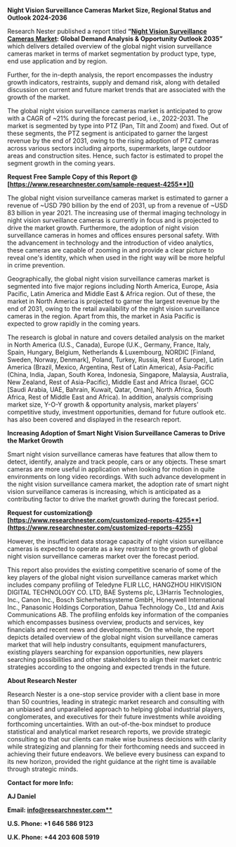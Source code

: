 ﻿**Night Vision Surveillance Cameras Market Size, Regional Status and Outlook 2024-2036**

Research Nester published a report titled **“[Night Vision Surveillance Cameras Market](https://www.researchnester.com/reports/night-vision-surveillance-cameras-market/4255): Global Demand Analysis & Opportunity Outlook 2035”** which delivers detailed overview of the global night vision surveillance cameras market in terms of market segmentation by product type, type, end use application and by region.

Further, for the in-depth analysis, the report encompasses the industry growth indicators, restraints, supply and demand risk, along with detailed discussion on current and future market trends that are associated with the growth of the market.

The global night vision surveillance cameras market is anticipated to grow with a CAGR of ~21% during the forecast period, i.e., 2022-2031. The market is segmented by type into PTZ (Pan, Tilt and Zoom) and fixed. Out of these segments, the PTZ segment is anticipated to garner the largest revenue by the end of 2031, owing to the rising adoption of PTZ cameras across various sectors including airports, supermarkets, large outdoor areas and construction sites. Hence, such factor is estimated to propel the segment growth in the coming years.

<a name="_hlk168911023"></a><a name="_hlk168911453"></a>**Request Free Sample Copy of this Report @ [https://www.researchnester.com/sample-request-4255**]()**

The global night vision surveillance cameras market is estimated to garner a revenue of ~USD 790 billion by the end of 2031, up from a revenue of ~USD 83 billion in year 2021. The increasing use of thermal imaging technology in night vision surveillance cameras is currently in focus and is projected to drive the market growth. Furthermore, the adoption of night vision surveillance cameras in homes and offices ensures personal safety. With the advancement in technology and the introduction of video analytics, these cameras are capable of zooming in and provide a clear picture to reveal one's identity, which when used in the right way will be more helpful in crime prevention.

Geographically, the global night vision surveillance cameras market is segmented into five major regions including North America, Europe, Asia Pacific, Latin America and Middle East & Africa region. Out of these, the market in North America is projected to garner the largest revenue by the end of 2031, owing to the retail availability of the night vision surveillance cameras in the region. Apart from this, the market in Asia Pacific is expected to grow rapidly in the coming years.

The research is global in nature and covers detailed analysis on the market in North America (U.S., Canada), Europe (U.K., Germany, France, Italy, Spain, Hungary, Belgium, Netherlands & Luxembourg, NORDIC [Finland, Sweden, Norway, Denmark], Poland, Turkey, Russia, Rest of Europe), Latin America (Brazil, Mexico, Argentina, Rest of Latin America), Asia-Pacific (China, India, Japan, South Korea, Indonesia, Singapore, Malaysia, Australia, New Zealand, Rest of Asia-Pacific), Middle East and Africa (Israel, GCC [Saudi Arabia, UAE, Bahrain, Kuwait, Qatar, Oman], North Africa, South Africa, Rest of Middle East and Africa). In addition, analysis comprising market size, Y-O-Y growth & opportunity analysis, market players’ competitive study, investment opportunities, demand for future outlook etc. has also been covered and displayed in the research report. 

**Increasing Adoption of Smart Night Vision Surveillance Cameras to Drive the Market Growth**

Smart night vision surveillance cameras have features that allow them to detect, identify, analyze and track people, cars or any objects. These smart cameras are more useful in application when looking for motion in quite environments on long video recordings. With such advance development in the night vision surveillance camera market, the adoption rate of smart night vision surveillance cameras is increasing, which is anticipated as a contributing factor to drive the market growth during the forecast period.

**Request for customization@ [https://www.researchnester.com/customized-reports-4255**](https://www.researchnester.com/customized-reports-4255)**

However, the insufficient data storage capacity of night vision surveillance cameras is expected to operate as a key restraint to the growth of global night vision surveillance cameras market over the forecast period.

This report also provides the existing competitive scenario of some of the key players of the global night vision surveillance cameras market which includes company profiling of <a name="_hlk107320902"></a>Teledyne FLIR LLC, HANGZHOU HIKVISION DIGITAL TECHNOLOGY CO. LTD, BAE Systems plc, L3Harris Technologies, Inc., Canon Inc., Bosch Sicherheitssysteme GmbH, Honeywell International Inc., Panasonic Holdings Corporation, Dahua Technology Co., Ltd and Axis Communications AB. The profiling enfolds key information of the companies which encompasses business overview, products and services, key financials and recent news and developments. On the whole, the report depicts detailed overview of the global night vision surveillance cameras market that will help industry consultants, equipment manufacturers, existing players searching for expansion opportunities, new players searching possibilities and other stakeholders to align their market centric strategies according to the ongoing and expected trends in the future.      

<a name="_hlk168910495"></a>**About Research Nester**

Research Nester is a one-stop service provider with a client base in more than 50 countries, leading in strategic market research and consulting with an unbiased and unparalleled approach to helping global industrial players, conglomerates, and executives for their future investments while avoiding forthcoming uncertainties. With an out-of-the-box mindset to produce statistical and analytical market research reports, we provide strategic consulting so that our clients can make wise business decisions with clarity while strategizing and planning for their forthcoming needs and succeed in achieving their future endeavors. We believe every business can expand to its new horizon, provided the right guidance at the right time is available through strategic minds.

**Contact for more Info:**

**AJ Daniel**

**Email: [info@researchnester.com**](mailto:info@researchnester.com)**

**U.S. Phone: +1 646 586 9123** 

**U.K. Phone: +44 203 608 5919**
